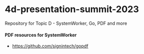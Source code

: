 # 4d-presentation-summit-2023
Repository for Topic D - SystemWorker, Go, PDF and more

#### PDF resources for SystemWorker

* https://github.com/signintech/gopdf

